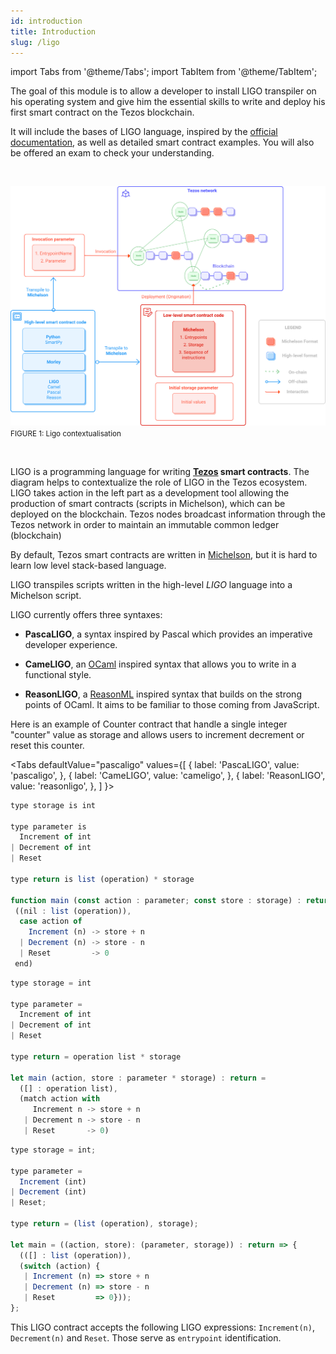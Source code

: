 ```yaml
---
id: introduction
title: Introduction
slug: /ligo
---
```


import Tabs from '@theme/Tabs';
import TabItem from '@theme/TabItem';

The goal of this module is to allow a developer to install LIGO transpiler on his operating system 
and give him the essential skills to write and deploy his first smart contract 
on the Tezos blockchain.

It will include the bases of LIGO language, 
inspired by the [official documentation](https://ligolang.org/docs/language-basics/types), 
as well as detailed smart contract examples. 
You will also be offered an exam to check your understanding.

<br/>

![](../../static/img/ligo/intro_schema.svg)
<small className="figure">FIGURE 1: Ligo contextualisation </small>

<br/>

LIGO is a programming language for writing **[Tezos](https://tezos.com/) smart contracts**.
The diagram helps to contextualize the role of LIGO in the Tezos ecosystem.
LIGO takes action in the left part as a development tool allowing
the production of smart contracts (scripts in Michelson),
which can be deployed on the blockchain.
Tezos nodes broadcast information through the Tezos network 
in order to maintain an immutable common ledger (blockchain)

By default, Tezos smart contracts are written in [Michelson](https://opentezos.com/michelson), 
but it is hard to learn low level stack-based language. 

LIGO transpiles scripts written in the high-level *LIGO* language into a Michelson script.

LIGO currently offers three syntaxes:

- **PascaLIGO**, a syntax inspired by Pascal which provides an imperative developer experience.

- **CameLIGO**, an [OCaml](https://ocaml.org/) inspired syntax that allows you to write in a functional style.

- **ReasonLIGO**, a [ReasonML](https://reasonml.github.io/) inspired syntax that builds on the strong points of OCaml. 
  It aims to be familiar to those coming from JavaScript.

Here is an example of Counter contract that handle a single integer "counter" value 
as storage and allows users to increment decrement or reset this counter.

<Tabs
  defaultValue="pascaligo"
  values={[
  { label: 'PascaLIGO', value: 'pascaligo', },
  { label: 'CameLIGO', value: 'cameligo', },
  { label: 'ReasonLIGO', value: 'reasonligo', },
  ]
}>

<TabItem value="pascaligo">

```js
type storage is int

type parameter is
  Increment of int
| Decrement of int
| Reset

type return is list (operation) * storage

function main (const action : parameter; const store : storage) : return is
 ((nil : list (operation)),
  case action of
    Increment (n) -> store + n
  | Decrement (n) -> store - n
  | Reset         -> 0
 end)
```

</TabItem>
<TabItem value="cameligo">

```js
type storage = int

type parameter =
  Increment of int
| Decrement of int
| Reset

type return = operation list * storage

let main (action, store : parameter * storage) : return =
  ([] : operation list),
  (match action with
     Increment n -> store + n
   | Decrement n -> store - n
   | Reset       -> 0)
```

</TabItem>
<TabItem value="reasonligo">

```js
type storage = int;

type parameter =
  Increment (int)
| Decrement (int)
| Reset;

type return = (list (operation), storage);

let main = ((action, store): (parameter, storage)) : return => {
  (([] : list (operation)),
  (switch (action) {
   | Increment (n) => store + n
   | Decrement (n) => store - n
   | Reset         => 0}));
};
```

</TabItem>
</Tabs>

This LIGO contract accepts the following LIGO expressions:
`Increment(n)`, `Decrement(n)` and `Reset`. Those serve as
`entrypoint` identification.
